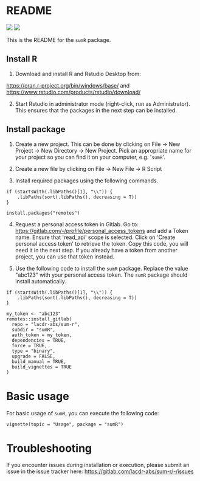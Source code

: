 # README

<!-- badges: start -->
![](https://gitlab.com/lacdr-abs/sum-r/badges/%{default_branch}/pipeline.svg)
![](https://gitlab.com/lacdr-abs/sum-r/badges/%{default_branch}/coverage.svg)
<!-- badges: end -->

This is the README for the `sumR` package.

## Install R
1. Download and install R and Rstudio Desktop from:

https://cran.r-project.org/bin/windows/base/ and https://www.rstudio.com/products/rstudio/download/

2. Start Rstudio in administrator mode (right-click, run as Administrator). This ensures that the packages in the next step can be installed.

## Install package

1. Create a new project. This can be done by clicking on File -> New Project -> New Directory -> New Project. Pick an appropriate name for your project so you can find it on your computer, e.g. '`sumR`'.

2. Create a new file by clicking on File -> New File -> R Script

3. Install required packages using the following commands.

```{r eval = F, echo = T}
if (startsWith(.libPaths()[1], "\\")) {
    .libPaths(sort(.libPaths(), decreasing = T))
}

install.packages("remotes")
```

4. Request a personal access token in Gitlab. Go to: https://gitlab.com/-/profile/personal_access_tokens and add a Token name. Ensure that 'read_api' scope is selected. Click on 'Create personal access token' to retrieve the token. Copy this code, you will need it in the next step. If you already have a token from another project, you can use that token instead.

5. Use the following code to install the `sumR` package. Replace the value "abc123" with your personal access token. The `sumR` package should install automatically. 


```{r eval = F, echo = T}
if (startsWith(.libPaths()[1], "\\")) {
    .libPaths(sort(.libPaths(), decreasing = T))
}

my_token <- "abc123"
remotes::install_gitlab(
  repo = "lacdr-abs/sum-r",
  subdir = "sumR",
  auth_token = my_token,
  dependencies = TRUE,
  force = TRUE,
  type = "binary",
  upgrade = FALSE,
  build_manual = TRUE,
  build_vignettes = TRUE
)
```

# Basic usage

For basic usage of `sumR`, you can execute the following code:

```{r eval = F, echo = T}
vignette(topic = "Usage", package = "sumR")
```

# Troubleshooting

If you encounter issues during installation or execution, please submit an issue in the issue tracker here: https://gitlab.com/lacdr-abs/sum-r/-/issues
